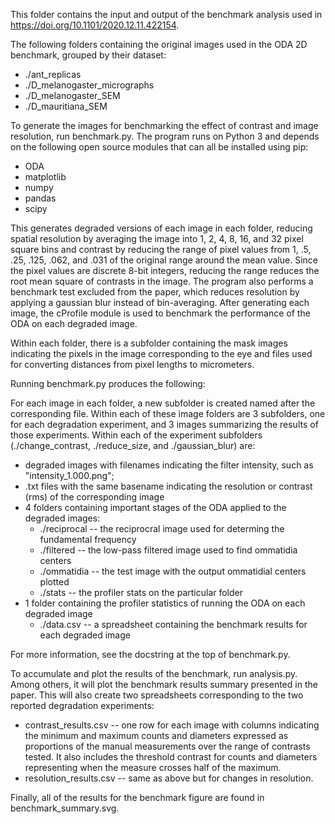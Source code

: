 This folder contains the input and output of the benchmark analysis used in https://doi.org/10.1101/2020.12.11.422154.

The following folders containing the original images used in the ODA 2D benchmark, grouped by their dataset:
  * ./ant_replicas                  <!-- 5 micrographs of different ant species -->
  * ./D_melanogaster_micrographs    <!-- 5 micrographs of different D. melanogaster individuals -->
  * ./D_melanogaster_SEM            <!-- 5 SEMs of different D. melanogaster individuals -->
  * ./D_mauritiana_SEM				<!-- 5 SEMs of different D. mauritiana individuals -->

To generate the images for benchmarking the effect of contrast and image resolution, run benchmark.py. The program runs on Python 3 and depends on the following open source modules that can all be installed using pip:
  * ODA
  * matplotlib
  * numpy
  * pandas
  * scipy

This generates degraded versions of each image in each folder, reducing spatial resolution by averaging the image into 1, 2, 4, 8, 16, and 32 pixel square bins and contrast by reducing the range of pixel values from 1, .5, .25, .125, .062, and .031 of the original range around the mean value. Since the pixel values are discrete 8-bit integers, reducing the range reduces the root mean square of contrasts in the image. The program also performs a benchmark test excluded from the paper, which reduces resolution by applying a gaussian blur instead of bin-averaging. After generating each image, the cProfile module is used to benchmark the performance of the ODA on each degraded image.

Within each folder, there is a subfolder containing the mask images indicating the pixels in the image corresponding to the eye and files used for converting distances from pixel lengths to micrometers.

Running benchmark.py produces the following:

For each image in each folder, a new subfolder is created named after the corresponding file. Within each of these image folders are 3 subfolders, one for each degradation experiment, and 3 images summarizing the results of those experiments. Within each of the experiment subfolders (./change_contrast, ./reduce_size, and ./gaussian_blur) are:
  * degraded images with filenames indicating the filter intensity, such as "intensity_1.000.png"; 
  * .txt files with the same basename indicating the resolution or contrast (rms) of the corresponding image
  * 4 folders containing important stages of the ODA applied to the degraded images: 
	* ./reciprocal -- the reciprocral image used for determing the fundamental frequency
	* ./filtered   -- the low-pass filtered image used to find ommatidia centers
	* ./ommatidia  -- the test image with the output ommatidial centers plotted
	* ./stats      -- the profiler stats on the particular folder
* 1 folder containing the profiler statistics of running the ODA on each degraded image
  * ./data.csv     -- a spreadsheet containing the benchmark results for each degraded image
  
For more information, see the docstring at the top of benchmark.py.

To accumulate and plot the results of the benchmark, run analysis.py. Among others, it will plot the benchmark results summary presented in the paper. This will also create two spreadsheets corresponding to the two reported degradation experiments:
  * contrast_results.csv   -- one row for each image with columns indicating the minimum and maximum counts and diameters expressed as proportions of the manual measurements over the range of contrasts tested. It also includes the threshold contrast for counts and diameters representing when the measure crosses half of the maximum.
  * resolution_results.csv -- same as above but for changes in resolution.

Finally, all of the results for the benchmark figure are found in benchmark_summary.svg.
